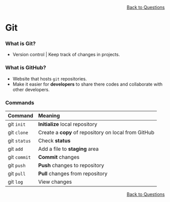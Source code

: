 <p align='right'><a align="right" href="https://github.com/KIRANKUMAR7296/Library/blob/main/Interview.md">Back to Questions</a></p>

# Git

### What is Git?
- Version control | Keep track of changes in projects.

### What is GitHub?
- Website that hosts `git` repositories.  
- Make it easier for **developers** to share there codes and collaborate with other developers. 

### Commands

Command | Meaning
:--- | :---
git `init` | **Initialize** local repository
git `clone` | Create a **copy** of repository on local from GitHub
git `status` | Check **status**
git `add` | Add a file to **staging** area
git `commit` | **Commit** changes
git `push` | **Push** changes to repository
git `pull` | **Pull** changes from repository
git `log` | View changes

<p align='right'><a align="right" href="https://github.com/KIRANKUMAR7296/Library/blob/main/Interview.md">Back to Questions</a></p>
